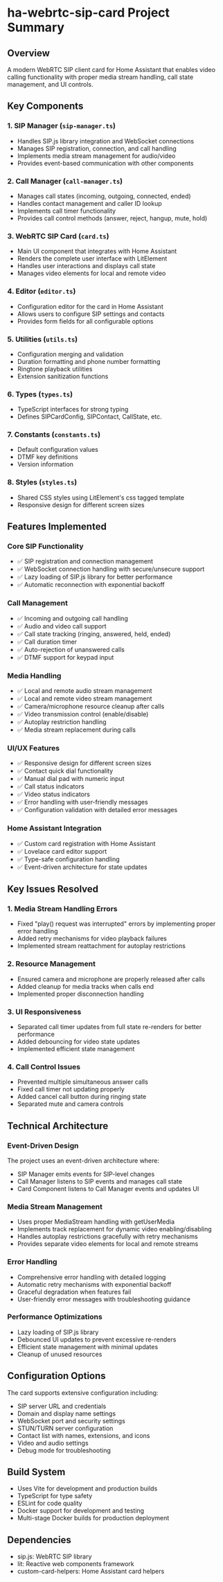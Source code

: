 # ha-webrtc-sip-card Project Summary

## Overview
A modern WebRTC SIP client card for Home Assistant that enables video calling functionality with proper media stream handling, call state management, and UI controls.

## Key Components

### 1. SIP Manager (`sip-manager.ts`)
- Handles SIP.js library integration and WebSocket connections
- Manages SIP registration, connection, and call handling
- Implements media stream management for audio/video
- Provides event-based communication with other components

### 2. Call Manager (`call-manager.ts`)
- Manages call states (incoming, outgoing, connected, ended)
- Handles contact management and caller ID lookup
- Implements call timer functionality
- Provides call control methods (answer, reject, hangup, mute, hold)

### 3. WebRTC SIP Card (`card.ts`)
- Main UI component that integrates with Home Assistant
- Renders the complete user interface with LitElement
- Handles user interactions and displays call state
- Manages video elements for local and remote video

### 4. Editor (`editor.ts`)
- Configuration editor for the card in Home Assistant
- Allows users to configure SIP settings and contacts
- Provides form fields for all configurable options

### 5. Utilities (`utils.ts`)
- Configuration merging and validation
- Duration formatting and phone number formatting
- Ringtone playback utilities
- Extension sanitization functions

### 6. Types (`types.ts`)
- TypeScript interfaces for strong typing
- Defines SIPCardConfig, SIPContact, CallState, etc.

### 7. Constants (`constants.ts`)
- Default configuration values
- DTMF key definitions
- Version information

### 8. Styles (`styles.ts`)
- Shared CSS styles using LitElement's css tagged template
- Responsive design for different screen sizes

## Features Implemented

### Core SIP Functionality
- ✅ SIP registration and connection management
- ✅ WebSocket connection handling with secure/unsecure support
- ✅ Lazy loading of SIP.js library for better performance
- ✅ Automatic reconnection with exponential backoff

### Call Management
- ✅ Incoming and outgoing call handling
- ✅ Audio and video call support
- ✅ Call state tracking (ringing, answered, held, ended)
- ✅ Call duration timer
- ✅ Auto-rejection of unanswered calls
- ✅ DTMF support for keypad input

### Media Handling
- ✅ Local and remote audio stream management
- ✅ Local and remote video stream management
- ✅ Camera/microphone resource cleanup after calls
- ✅ Video transmission control (enable/disable)
- ✅ Autoplay restriction handling
- ✅ Media stream replacement during calls

### UI/UX Features
- ✅ Responsive design for different screen sizes
- ✅ Contact quick dial functionality
- ✅ Manual dial pad with numeric input
- ✅ Call status indicators
- ✅ Video status indicators
- ✅ Error handling with user-friendly messages
- ✅ Configuration validation with detailed error messages

### Home Assistant Integration
- ✅ Custom card registration with Home Assistant
- ✅ Lovelace card editor support
- ✅ Type-safe configuration handling
- ✅ Event-driven architecture for state updates

## Key Issues Resolved

### 1. Media Stream Handling Errors
- Fixed "play() request was interrupted" errors by implementing proper error handling
- Added retry mechanisms for video playback failures
- Implemented stream reattachment for autoplay restrictions

### 2. Resource Management
- Ensured camera and microphone are properly released after calls
- Added cleanup for media tracks when calls end
- Implemented proper disconnection handling

### 3. UI Responsiveness
- Separated call timer updates from full state re-renders for better performance
- Added debouncing for video state updates
- Implemented efficient state management

### 4. Call Control Issues
- Prevented multiple simultaneous answer calls
- Fixed call timer not updating properly
- Added cancel call button during ringing state
- Separated mute and camera controls

## Technical Architecture

### Event-Driven Design
The project uses an event-driven architecture where:
- SIP Manager emits events for SIP-level changes
- Call Manager listens to SIP events and manages call state
- Card Component listens to Call Manager events and updates UI

### Media Stream Management
- Uses proper MediaStream handling with getUserMedia
- Implements track replacement for dynamic video enabling/disabling
- Handles autoplay restrictions gracefully with retry mechanisms
- Provides separate video elements for local and remote streams

### Error Handling
- Comprehensive error handling with detailed logging
- Automatic retry mechanisms with exponential backoff
- Graceful degradation when features fail
- User-friendly error messages with troubleshooting guidance

### Performance Optimizations
- Lazy loading of SIP.js library
- Debounced UI updates to prevent excessive re-renders
- Efficient state management with minimal updates
- Cleanup of unused resources

## Configuration Options

The card supports extensive configuration including:
- SIP server URL and credentials
- Domain and display name settings
- WebSocket port and security settings
- STUN/TURN server configuration
- Contact list with names, extensions, and icons
- Video and audio settings
- Debug mode for troubleshooting

## Build System
- Uses Vite for development and production builds
- TypeScript for type safety
- ESLint for code quality
- Docker support for development and testing
- Multi-stage Docker builds for production deployment

## Dependencies
- sip.js: WebRTC SIP library
- lit: Reactive web components framework
- custom-card-helpers: Home Assistant card helpers